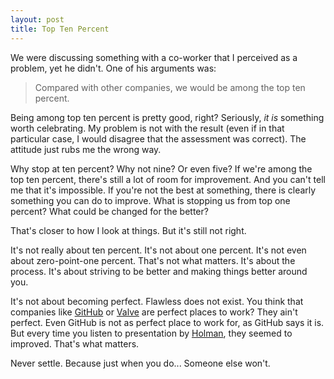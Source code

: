 ```yaml
---
layout: post
title: Top Ten Percent
---
```


We were discussing something with a co-worker that I perceived as a problem, yet he didn't. One of his arguments was:

> Compared with other companies, we would be among the top ten percent.

Being among top ten percent is pretty good, right? Seriously, _it is_ something worth celebrating. My problem is not with the result (even if in that particular case, I would disagree that the assessment was correct). The attitude just rubs me the wrong way.

Why stop at ten percent? Why not nine? Or even five? If we're among the top ten percent, there's still a lot of room for improvement. And you can't tell me that it's impossible. If you're not the best at something, there is clearly something you can do to improve. What is stopping us from top one percent? What could be changed for the better?

That's closer to how I look at things. But it's still not right.

It's not really about ten percent. It's not about one percent. It's not even about zero-point-one percent. That's not what matters. It's about the process. It's about striving to be better and making things better around you.

It's not about becoming perfect. Flawless does not exist. You think that companies like [GitHub](https://speakerdeck.com/holman/how-github-no-longer-works) or [Valve](https://speakerdeck.com/holman/how-github-no-longer-works) are perfect places to work? They ain't perfect. Even GitHub is not as perfect place to work for, as GitHub says it is. But every time you listen to presentation by [Holman](https://twitter.com/holman), they seemed to improved. That's what matters.

Never settle. Because just when you do... Someone else won't.
